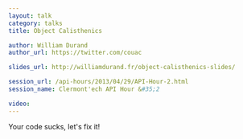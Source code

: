 ```yaml
---
layout: talk
category: talks
title: Object Calisthenics

author: William Durand
author_url: https://twitter.com/couac

slides_url: http://williamdurand.fr/object-calisthenics-slides/

session_url: /api-hours/2013/04/29/API-Hour-2.html
session_name: Clermont'ech API Hour &#35;2

video:
---
```


Your code sucks, let's fix it!
